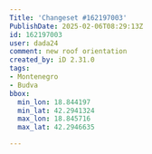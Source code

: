 ```yaml
---
Title: 'Changeset #162197003'
PublishDate: 2025-02-06T08:29:13Z
id: 162197003
user: dada24
comment: new roof orientation
created_by: iD 2.31.0
tags:
- Montenegro
- Budva
bbox:
  min_lon: 18.844197
  min_lat: 42.2941324
  max_lon: 18.845716
  max_lat: 42.2946635

---
```

